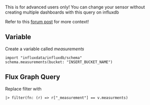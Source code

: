 This is for advanced users only!
You can change your sensor without creating multiple dashboards with this query on influxdb

Refer to this	[forum post](https://community.influxdata.com/t/dashboard-variables-noob/24828) for more context!

## Variable
Create a variable called *measurements*
```
import "influxdata/influxdb/schema"
schema.measurements(bucket: "INSERT_BUCKET_NAME")
```

## Flux Graph Query
Replace filter with 

```
|> filter(fn: (r) => r["_measurement"] == v.measurments)
```
